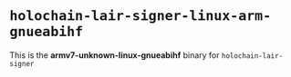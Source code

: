 # `holochain-lair-signer-linux-arm-gnueabihf`

This is the **armv7-unknown-linux-gnueabihf** binary for `holochain-lair-signer`
